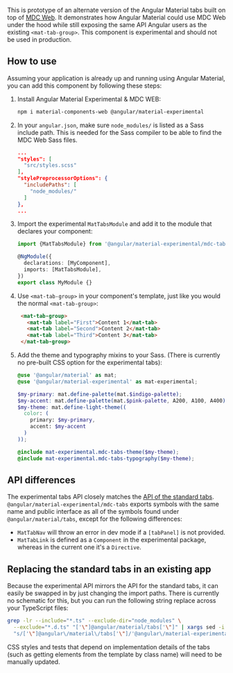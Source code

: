 This is prototype of an alternate version of the Angular Material tabs built on top of
[MDC Web](https://github.com/material-components/material-components-web). It demonstrates how
Angular Material could use MDC Web under the hood while still exposing the same API Angular users as
the existing `<mat-tab-group>`. This component is experimental and should not be used in production.

## How to use
Assuming your application is already up and running using Angular Material, you can add this
component by following these steps:

1. Install Angular Material Experimental & MDC WEB:

   ```bash
   npm i material-components-web @angular/material-experimental
   ```

2. In your `angular.json`, make sure `node_modules/` is listed as a Sass include path. This is
   needed for the Sass compiler to be able to find the MDC Web Sass files.

   ```json
   ...
   "styles": [
     "src/styles.scss"
   ],
   "stylePreprocessorOptions": {
     "includePaths": [
       "node_modules/"
     ]
   },
   ...
   ```

3. Import the experimental `MatTabsModule` and add it to the module that declares your
   component:

   ```ts
   import {MatTabsModule} from '@angular/material-experimental/mdc-tabs';

   @NgModule({
     declarations: [MyComponent],
     imports: [MatTabsModule],
   })
   export class MyModule {}
   ```

4. Use `<mat-tab-group>` in your component's template, just like you would the normal
   `<mat-tab-group>`:

   ```html
    <mat-tab-group>
      <mat-tab label="First">Content 1</mat-tab>
      <mat-tab label="Second">Content 2</mat-tab>
      <mat-tab label="Third">Content 3</mat-tab>
    </mat-tab-group>
   ```

5. Add the theme and typography mixins to your Sass. (There is currently no pre-built CSS option for
   the experimental tabs):

   ```scss
   @use '@angular/material' as mat;
   @use '@angular/material-experimental' as mat-experimental;

   $my-primary: mat.define-palette(mat.$indigo-palette);
   $my-accent: mat.define-palette(mat.$pink-palette, A200, A100, A400);
   $my-theme: mat.define-light-theme((
     color: (
       primary: $my-primary,
       accent: $my-accent
     )
   ));

   @include mat-experimental.mdc-tabs-theme($my-theme);
   @include mat-experimental.mdc-tabs-typography($my-theme);
   ```

## API differences
The experimental tabs API closely matches the
[API of the standard tabs](https://material.angular.io/components/tabs/api).
`@angular/material-experimental/mdc-tabs` exports symbols with the same name and public interface
as all of the symbols found under `@angular/material/tabs`, except for the following
differences:

* `MatTabNav` will throw an error in dev mode if a `[tabPanel]` is not provided.
* `MatTabLink` is defined as a `Component` in the experimental package,
  whereas in the current one it's a `Directive`.

## Replacing the standard tabs in an existing app
Because the experimental API mirrors the API for the standard tabs, it can easily be swapped in
by just changing the import paths. There is currently no schematic for this, but you can run the
following string replace across your TypeScript files:

```bash
grep -lr --include="*.ts" --exclude-dir="node_modules" \
  --exclude="*.d.ts" "['\"]@angular/material/tabs['\"]" | xargs sed -i \
  "s/['\"]@angular\/material\/tabs['\"]/'@angular\/material-experimental\/mdc-tabs'/g"
```

CSS styles and tests that depend on implementation details of the tabs (such as getting elements
from the template by class name) will need to be manually updated.

